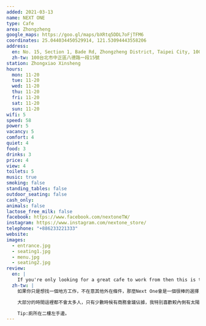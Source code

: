 ```yaml
---
added: 2021-03-13
name: NEXT ONE
type: Cafe
area: Zhongzheng
google_maps: https://goo.gl/maps/bXRtq5DDL7oFjTFM6
coordinates: 25.044034450529914, 121.53094443558206
address:
  en: No. 15, Section 1, Bade Rd, Zhongzheng District, Taipei City, 100
  zh-tw: 100台北市中正區八德路一段15號
station: Zhongxiao Xinsheng
hours: 
  mon: 11-20
  tue: 11-20
  wed: 11-20
  thu: 11-20
  fri: 11-20
  sat: 11-20
  sun: 11-20
wifi: 5
speed: 58
power: 5
vacancy: 5 
comfort: 4
quiet: 4
food: 3
drinks: 3 
price: 4
view: 4
toilets: 5 
music: true
smoking: false
standing_tables: false 
outdoor_seating: false
cash_only: 
animals: false
lactose_free_milk: false 
facebook: https://www.facebook.com/nextoneTW/
instagram: https://www.instagram.com/nextone_store/
telephone: "+886233221333"
website: 
images:
  - entrance.jpg
  - seating1.jpg
  - menu.jpg
  - seating2.jpg
review:
  en: |
    If you're only looking for a great cafe to work from then this is the place. The menu is basic and the interior is not very special. But, the WiFi is fast, there is power *everywhere*, the seats are comfortable, and it's never crowded. It can get a little noisy when people come in for business meetings, but other than that it's usually pretty quiet. I especially like the seats near the back under the skylight. Tip, the restrooms are located on the 2nd floor.
  zh-tw: |
    如果你只是想找一個地方工作，不在意其他外在條件，那麼Next One會是一個很棒的選擇，他們的菜單非常簡單，裝潢也不突出，但卻有非常快的WiFi、舒適的椅子，且每個位置都有插座，幾乎是為了遊牧工作者打造的聖地。

    大部分的時間這裡都不會太多人，只有少數時候有商務會議佔據，我特別喜歡較內側有太陽光透進來的位置。

    Tip:廁所在二樓左手邊。
---
```

